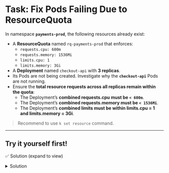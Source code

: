# Task: Fix Pods Failing Due to ResourceQuota

In namespace **`payments-prod`**, the following resources already exist:

- A **ResourceQuota** named `rq-payments-prod` that enforces:
  - `requests.cpu: 600m`
  - `requests.memory: 1536Mi`
  - `limits.cpu: 1`
  - `limits.memory: 3Gi`
- A **Deployment** named `checkout-api` with **3 replicas**.
- Its Pods are not being created.  Investigate why the **`checkout-api`** Pods are not running.
- Ensure the **total resource requests across all replicas remain within the quota**:
   - The Deployment’s **combined requests.cpu must be `< 600m`**.  
   - The Deployment’s **combined requests.memory must be `< 1536Mi`**.  
   - The Deployment’s **combined limits must be within limits.cpu = 1 and limits.memory = 3Gi**.
 

> Recommend to use `k set resource` command.


---
## Try it yourself first!

✅ Solution (expand to view)
<details><summary>Solution</summary>


### 1. Fix with YAML

Edit the Deployment and add resources:

```yaml
resources:
  requests:
    cpu: "100m"
    memory: "300Mi"
  limits:
    cpu: "200m"
    memory: "500Mi"
```

Apply:

```bash
kubectl apply -f checkout-api.yaml
```

---

### 2. Alternative Solution - Fix with Command

```bash
kubectl -n payments-prod set resources deploy/checkout-api \
  --requests=cpu=100m,memory=300Mi \
  --limits=cpu=200m,memory=500Mi
```

---

### 3. Explanation

* **Requests** = minimum guaranteed resources per Pod

  * CPU: `100m` (\~0.1 vCPU)
  * Memory: `300Mi` (\~300 MB)
* **Limits** = maximum Pod can use

  * CPU: `200m`
  * Memory: `500Mi`

With **3 replicas**:

* Total requests = **300m CPU, 900Mi memory** (under quota `600m`, `1536Mi`)
* Total limits = **600m CPU, 1500Mi memory** (under quota `1 CPU`, `3Gi`)

✅ Fits within the ResourceQuota → Pods will be admitted and run.

</details>
